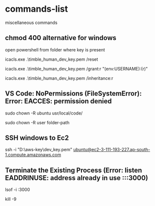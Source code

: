 # commands-list
miscellaneous commands

## chmod 400 alternative for windows


open powershell from folder where key is present

icacls.exe .\timble_human_dev_key.pem /reset

icacls.exe .\timble_human_dev_key.pem /grant:r "$($env:USERNAME):(r)"

icacls.exe .\timble_human_dev_key.pem /inheritance:r

## VS Code: NoPermissions (FileSystemError): Error: EACCES: permission denied

sudo chown -R ubuntu usr/local/code/

sudo chown -R user folder-path


## SSH windows to Ec2
ssh -i "D:\aws-key\dev_key.pem" ubuntu@ec2-3-111-193-227.ap-south-1.compute.amazonaws.com

## Terminate the Existing Process (Error: listen EADDRINUSE: address already in use :::3000)
lsof -i :3000

kill -9 <PID>
